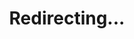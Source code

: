---
title: Redirecting...
layout: redirect
sitemap: false
permalink: /Belarus
redirect_to: /BLR/
---